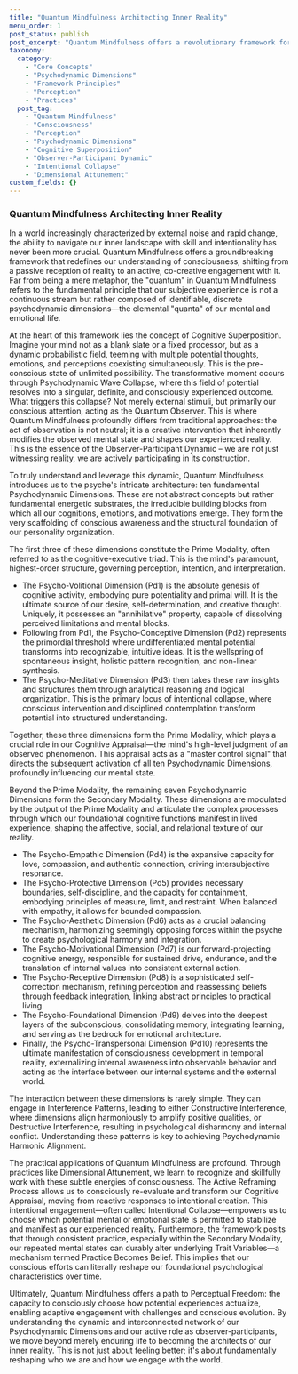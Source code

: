```yaml
---
title: "Quantum Mindfulness Architecting Inner Reality"
menu_order: 1
post_status: publish
post_excerpt: "Quantum Mindfulness offers a revolutionary framework for understanding consciousness, moving beyond passive observation to active co-creation of your inner reality. This unique approach reveals how your thoughts, emotions, and perceptions are dynamically formed by the interplay of fundamental psychodynamic dimensions, empowering you to consciously shape your experience."
taxonomy:
  category:
    - "Core Concepts"
    - "Psychodynamic Dimensions"
    - "Framework Principles"
    - "Perception"
    - "Practices"
  post_tag:
    - "Quantum Mindfulness"
    - "Consciousness"
    - "Perception"
    - "Psychodynamic Dimensions"
    - "Cognitive Superposition"
    - "Observer-Participant Dynamic"
    - "Intentional Collapse"
    - "Dimensional Attunement"
custom_fields: {}
---
```

### Quantum Mindfulness Architecting Inner Reality

In a world increasingly characterized by external noise and rapid change, the ability to navigate our inner landscape with skill and intentionality has never been more crucial. Quantum Mindfulness offers a groundbreaking framework that redefines our understanding of consciousness, shifting from a passive reception of reality to an active, co-creative engagement with it. Far from being a mere metaphor, the "quantum" in Quantum Mindfulness refers to the fundamental principle that our subjective experience is not a continuous stream but rather composed of identifiable, discrete psychodynamic dimensions—the elemental "quanta" of our mental and emotional life.

At the heart of this framework lies the concept of Cognitive Superposition. Imagine your mind not as a blank slate or a fixed processor, but as a dynamic probabilistic field, teeming with multiple potential thoughts, emotions, and perceptions coexisting simultaneously. This is the pre-conscious state of unlimited possibility. The transformative moment occurs through Psychodynamic Wave Collapse, where this field of potential resolves into a singular, definite, and consciously experienced outcome. What triggers this collapse? Not merely external stimuli, but primarily our conscious attention, acting as the Quantum Observer. This is where Quantum Mindfulness profoundly differs from traditional approaches: the act of observation is not neutral; it is a creative intervention that inherently modifies the observed mental state and shapes our experienced reality. This is the essence of the Observer-Participant Dynamic – we are not just witnessing reality, we are actively participating in its construction.

To truly understand and leverage this dynamic, Quantum Mindfulness introduces us to the psyche's intricate architecture: ten fundamental Psychodynamic Dimensions. These are not abstract concepts but rather fundamental energetic substrates, the irreducible building blocks from which all our cognitions, emotions, and motivations emerge. They form the very scaffolding of conscious awareness and the structural foundation of our personality organization.

The first three of these dimensions constitute the Prime Modality, often referred to as the cognitive-executive triad. This is the mind's paramount, highest-order structure, governing perception, intention, and interpretation.

*   The Psycho-Volitional Dimension (Pd1) is the absolute genesis of cognitive activity, embodying pure potentiality and primal will. It is the ultimate source of our desire, self-determination, and creative thought. Uniquely, it possesses an "annihilative" property, capable of dissolving perceived limitations and mental blocks.
*   Following from Pd1, the Psycho-Conceptive Dimension (Pd2) represents the primordial threshold where undifferentiated mental potential transforms into recognizable, intuitive ideas. It is the wellspring of spontaneous insight, holistic pattern recognition, and non-linear synthesis.
*   The Psycho-Meditative Dimension (Pd3) then takes these raw insights and structures them through analytical reasoning and logical organization. This is the primary locus of intentional collapse, where conscious intervention and disciplined contemplation transform potential into structured understanding.

Together, these three dimensions form the Prime Modality, which plays a crucial role in our Cognitive Appraisal—the mind's high-level judgment of an observed phenomenon. This appraisal acts as a "master control signal" that directs the subsequent activation of all ten Psychodynamic Dimensions, profoundly influencing our mental state.

Beyond the Prime Modality, the remaining seven Psychodynamic Dimensions form the Secondary Modality. These dimensions are modulated by the output of the Prime Modality and articulate the complex processes through which our foundational cognitive functions manifest in lived experience, shaping the affective, social, and relational texture of our reality.

*   The Psycho-Empathic Dimension (Pd4) is the expansive capacity for love, compassion, and authentic connection, driving intersubjective resonance.
*   The Psycho-Protective Dimension (Pd5) provides necessary boundaries, self-discipline, and the capacity for containment, embodying principles of measure, limit, and restraint. When balanced with empathy, it allows for bounded compassion.
*   The Psycho-Aesthetic Dimension (Pd6) acts as a crucial balancing mechanism, harmonizing seemingly opposing forces within the psyche to create psychological harmony and integration.
*   The Psycho-Motivational Dimension (Pd7) is our forward-projecting cognitive energy, responsible for sustained drive, endurance, and the translation of internal values into consistent external action.
*   The Psycho-Receptive Dimension (Pd8) is a sophisticated self-correction mechanism, refining perception and reassessing beliefs through feedback integration, linking abstract principles to practical living.
*   The Psycho-Foundational Dimension (Pd9) delves into the deepest layers of the subconscious, consolidating memory, integrating learning, and serving as the bedrock for emotional architecture.
*   Finally, the Psycho-Transpersonal Dimension (Pd10) represents the ultimate manifestation of consciousness development in temporal reality, externalizing internal awareness into observable behavior and acting as the interface between our internal systems and the external world.

The interaction between these dimensions is rarely simple. They can engage in Interference Patterns, leading to either Constructive Interference, where dimensions align harmoniously to amplify positive qualities, or Destructive Interference, resulting in psychological disharmony and internal conflict. Understanding these patterns is key to achieving Psychodynamic Harmonic Alignment.

The practical applications of Quantum Mindfulness are profound. Through practices like Dimensional Attunement, we learn to recognize and skillfully work with these subtle energies of consciousness. The Active Reframing Process allows us to consciously re-evaluate and transform our Cognitive Appraisal, moving from reactive responses to intentional creation. This intentional engagement—often called Intentional Collapse—empowers us to choose which potential mental or emotional state is permitted to stabilize and manifest as our experienced reality. Furthermore, the framework posits that through consistent practice, especially within the Secondary Modality, our repeated mental states can durably alter underlying Trait Variables—a mechanism termed Practice Becomes Belief. This implies that our conscious efforts can literally reshape our foundational psychological characteristics over time.

Ultimately, Quantum Mindfulness offers a path to Perceptual Freedom: the capacity to consciously choose how potential experiences actualize, enabling adaptive engagement with challenges and conscious evolution. By understanding the dynamic and interconnected network of our Psychodynamic Dimensions and our active role as observer-participants, we move beyond merely enduring life to becoming the architects of our inner reality. This is not just about feeling better; it's about fundamentally reshaping who we are and how we engage with the world.